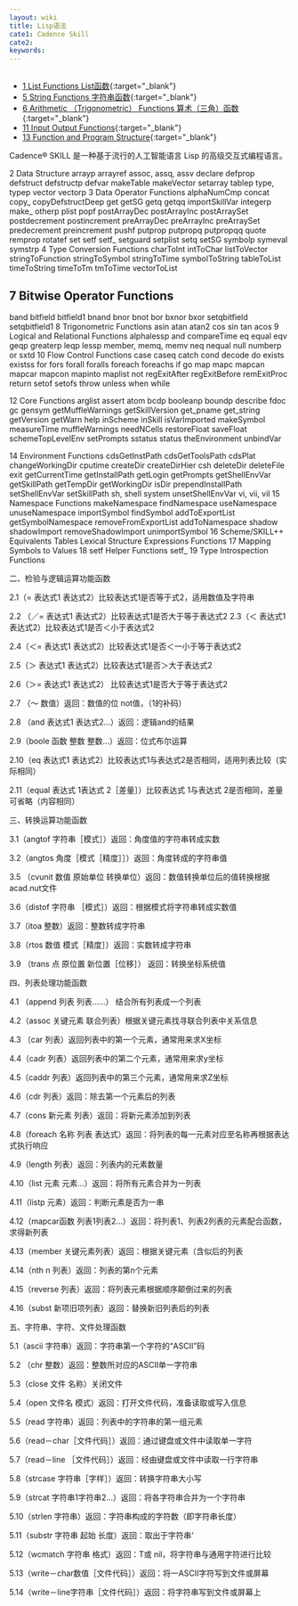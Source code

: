 ```yaml
---
layout: wiki
title: Lisp语法
cate1: Cadence Skill
cate2: 
keywords: 
---
```


##

*  [1 List Functions List函数](https://tiny-yhw.github.io//allegro-skill-lisp-list-functions){:target="_blank"}
*  [5 String Functions 字符串函数](https://tiny-yhw.github.io//allegro-skill-lisp-string-functions){:target="_blank"}
*  [6 Arithmetic （Trigonometric） Functions 算术（三角）函数](https://tiny-yhw.github.io//allegro-skill-lisp-arithmetic-functions){:target="_blank"}
*  [11 Input Output Functions](https://tiny-yhw.github.io//allegro-skill-lisp-input-output-functions){:target="_blank"}
*  [13 Function and Program Structure](https://tiny-yhw.github.io//allegro-skill-lisp-functions-and-Program-Structure){:target="_blank"}


Cadence® SKILL 是一种基于流行的人工智能语言 Lisp 的高级交互式编程语言。

2
Data Structure
arrayp
arrayref
assoc, assq, assv
declare
defprop
defstruct
defstructp
defvar
makeTable
makeVector
setarray
tablep
type, typep
vector
vectorp
3
Data Operator Functions
alphaNumCmp
concat
copy_<name>
copyDefstructDeep
get
getSG
getq
getqq
importSkillVar
integerp
make_<name>
otherp
plist
popf
postArrayDec
postArrayInc
postArraySet
postdecrement
postincrement
preArrayDec
preArrayInc
preArraySet
predecrement
preincrement
pushf
putprop
putpropq
putpropqq
quote
remprop
rotatef
set
setf
setf_<helper>
setguard
setplist
setq
setSG
symbolp
symeval
symstrp
4
Type Conversion Functions
charToInt
intToChar
listToVector
stringToFunction
stringToSymbol
stringToTime
symbolToString
tableToList
timeToString
timeToTm
tmToTime
vectorToList

## 7 Bitwise Operator Functions
band
bitfield
bitfield1
bnand
bnor
bnot
bor
bxnor
bxor
setqbitfield
setqbitfield1
8
Trigonometric Functions
asin
atan
atan2
cos
sin
tan
acos
9
Logical and Relational Functions
alphalessp
and
compareTime
eq
equal
eqv
geqp
greaterp
leqp
lessp
member, memq, memv
neq
nequal
null
numberp
or
sxtd
10
Flow Control Functions
case
caseq
catch
cond
decode
do
exists
existss
for
fors
forall
foralls
foreach
foreachs
if
go
map
mapc
mapcan
mapcar
mapcon
mapinto
maplist
not
regExitAfter
regExitBefore
remExitProc
return
setof
setofs
throw
unless
when
while


12 Core Functions
arglist
assert
atom
bcdp
booleanp
boundp
describe
fdoc
gc
gensym
getMuffleWarnings
getSkillVersion
get_pname
get_string
getVersion
getWarn
help
inScheme
inSkill
isVarImported
makeSymbol
measureTime
muffleWarnings
needNCells
restoreFloat
saveFloat
schemeTopLevelEnv
setPrompts
sstatus
status
theEnvironment
unbindVar

14
Environment Functions
cdsGetInstPath
cdsGetToolsPath
cdsPlat
changeWorkingDir
cputime
createDir
createDirHier
csh
deleteDir
deleteFile
exit
getCurrentTime
getInstallPath
getLogin
getPrompts
getShellEnvVar
getSkillPath
getTempDir
getWorkingDir
isDir
prependInstallPath
setShellEnvVar
setSkillPath
sh, shell
system
unsetShellEnvVar
vi, vii, vil
15
Namespace Functions
makeNamespace
findNamespace
useNamespace
unuseNamespace
importSymbol
findSymbol
addToExportList
getSymbolNamespace
removeFromExportList
addToNamespace
shadow
shadowImport
removeShadowImport
unimportSymbol
16
Scheme/SKILL++ Equivalents Tables
Lexical Structure
Expressions
Functions
17
Mapping Symbols to Values
18
setf Helper Functions
setf_<helper>
19
Type Introspection Functions


二、检验与逻辑运算功能函数

2.1（= 表达式1 表达式2）比较表达式1是否等于式2，适用数值及字符串

2.2 （／= 表达式1 表达式2）比较表达式1是否大于等于表达式2 2.3（＜ 表达式1 表达式2）比较表达式1是否＜小于表达式2

2.4（＜= 表达式1 表达式2）比较表达式1是否＜一小于等于表达式2

2.5（＞ 表达式1 表达式2）比较表达式1是否＞大于表达式2

2.6（＞= 表达式1 表达式2） 比较表达式1是否大于等于表达式2

2.7 （～ 数值）返回：数值的位 not值，（1的补码）

2.8 （and 表达式1 表达式2…）返回：逻辑and的结果

2.9（boole 函数 整数 整数…）返回：位式布尔运算

2.10（eq 表达式1 表达式2）比较表达式1与表达式2是否相同，适用列表比较（实际相同）

2.11（equal 表达式 1表达式 2［差量］）比较表达式 1与表达式 2是否相同，差量可省略（内容相同）

三、转换运算功能函数

3.1（angtof 字符串［模式］）返回：角度值的字符串转成实数

3.2（angtos 角度［模式［精度］］）返回：角度转成的字符串值

3.5 （cvunit 数值 原始单位 转换单位）返回：数值转换单位后的值转换根据acad.nut文件

3.6（distof 字符串 ［模式］）返回：根据模式将字符串转成实数值

3.7（itoa 整数）返回：整数转成字符串

3.8（rtos 数值 模式［精度］）返回：实数转成字符串

3.9 （trans 点 原位置 新位置［位移］） 返回：转换坐标系统值

四、列表处理功能函数

4.1 （append 列表 列表……） 结合所有列表成一个列表

4.2（assoc 关键元素 联合列表）根据关键元素找寻联合列表中关系信息

4.3 （car 列表）返回列表中的第一个元素，通常用来求X坐标

4.4（cadr 列表）返回列表中的第二个元素，通常用来求y坐标

4.5（caddr 列表）返回列表中的第三个元素，通常用来求Z坐标

4.6（cdr 列表）返回：除去第一个元素后的列表

4.7（cons 新元素 列表）返回：将新元素添加到列表

4.8（foreach 名称 列表 表达式）返回：将列表的每一元素对应至名称再根据表达式执行响应

4.9（length 列表）返回：列表内的元素数量

4.10（list 元素 元素…）返回：将所有元素合并为一列表

4.11（listp 元素）返回：判断元素是否为一串

4.12（mapcar函数 列表1列表2…）返回：将列表1、列表2列表的元素配合函数，求得新列表

4.13（member 关键元素列表）返回：根据关键元素（含似后的列表

4.14（nth n 列表）返回：列表的第n个元素

4.15（reverse 列表）返回：将列表元素根据顺序颠倒过来的列表

4.16（subst 新项旧项列表）返回：替换新旧列表后的列表

五、字符串、字符、文件处理函数

5.1（ascii 字符串）返回：字符串第一个字符的“ASCII”码

5.2 （chr 整数）返回：整数所对应的ASCII单一字符串

5.3（close 文件 名称）关闭文件

5.4（open 文件名 模式）返回：打开文件代码，准备读取或写入信息

5.5（read 字符串）返回：列表中的字符串的第一组元素

5.6（read－char［文件代码］）返回：通过键盘或文件中读取单一字符

5.7（read－line ［文件代码］）返回：经由键盘或文件中读取一行字符串

5.8（strcase 字符串［字样］）返回：转换字符串大小写

5.9（strcat 字符串1字符串2…）返回：将各字符串合并为一个字符串

5.10（strlen 字符串）返回：字符串构成的字符数（即字符串长度）

5.11（substr 字符串 起始 长度）返回：取出于字符串‘

5.12（wcmatch 字符串 格式）返回：T或 nil，将字符串与通用字符进行比较

5.13（write－char数值［文件代码］）返回：将一ASCII字符写到文件或屏幕

5.14（write－line字符串［文件代码］）返回：将字符串写到文件或屏幕上